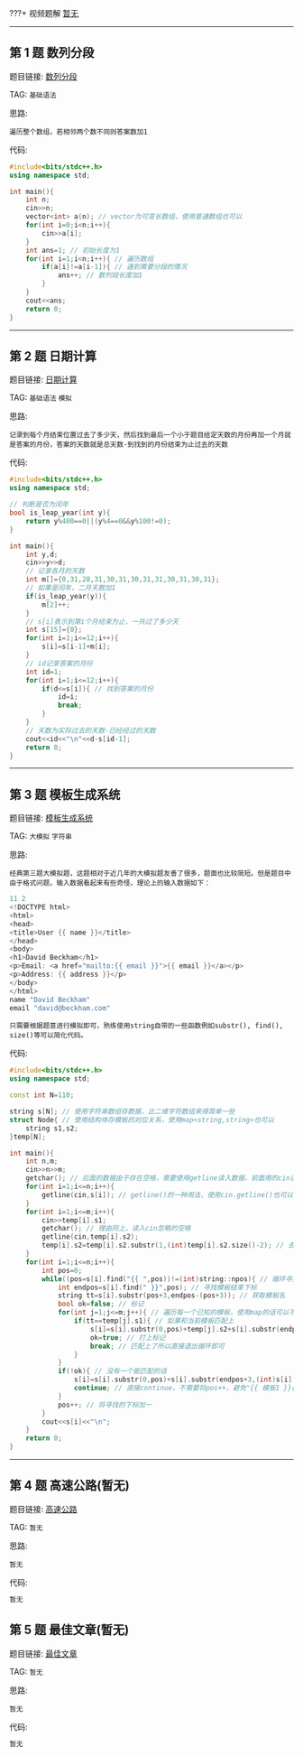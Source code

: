 ???+ 视频题解
[暂无]()

---

## 第 1 题 数列分段

题目链接: [数列分段](http://118.190.20.162/view.page?gpid=T32)

TAG: `基础语法`

思路:

`遍历整个数组，若相邻两个数不同则答案数加1`

代码:

```cpp linenums="1"
#include<bits/stdc++.h>
using namespace std;

int main(){
    int n;
    cin>>n;
    vector<int> a(n); // vector为可变长数组，使用普通数组也可以
    for(int i=0;i<n;i++){
        cin>>a[i];
    }
    int ans=1; // 初始长度为1
    for(int i=1;i<n;i++){ // 遍历数组
        if(a[i]!=a[i-1]){ // 遇到需要分段的情况
            ans++; // 数列段长度加1
        }
    }
    cout<<ans;
    return 0;
}
```

---

## 第 2 题 日期计算

题目链接: [日期计算](http://118.190.20.162/view.page?gpid=T31)

TAG: `基础语法` `模拟`

思路:

`记录到每个月结束位置过去了多少天，然后找到最后一个小于题目给定天数的月份再加一个月就是答案的月份，答案的天数就是总天数-到找到的月份结束为止过去的天数`

代码:

```cpp linenums="1"
#include<bits/stdc++.h>
using namespace std;

// 判断是否为闰年
bool is_leap_year(int y){
    return y%400==0||(y%4==0&&y%100!=0);
}

int main(){
    int y,d;
    cin>>y>>d;
    // 记录各月的天数
    int m[]={0,31,28,31,30,31,30,31,31,30,31,30,31};
    // 如果是闰年，二月天数加1
    if(is_leap_year(y)){
        m[2]++;
    }
    // s[i]表示到第i个月结束为止，一共过了多少天
    int s[15]={0};
    for(int i=1;i<=12;i++){
        s[i]=s[i-1]+m[i];
    }
    // id记录答案的月份
    int id=1;
    for(int i=1;i<=12;i++){
        if(d<=s[i]){ // 找到答案的月份
            id=i;
            break;
        }
    }
    // 天数为实际过去的天数-已经经过的天数
    cout<<id<<"\n"<<d-s[id-1];
    return 0;
}
```

---

## 第 3 题 模板生成系统

题目链接: [模板生成系统](http://118.190.20.162/view.page?gpid=T30)

TAG: `大模拟` `字符串`

思路:

`经典第三题大模拟题，这题相对于近几年的大模拟题友善了很多，题面也比较简短。但是题目中由于格式问题，输入数据看起来有些奇怪，理论上的输入数据如下：`

```cpp linenums="1"
11 2
<!DOCTYPE html>
<html>
<head>
<title>User {{ name }}</title>
</head>
<body>
<h1>David Beckham</h1>
<p>Email: <a href="mailto:{{ email }}">{{ email }}</a></p>
<p>Address: {{ address }}</p>
</body>
</html>
name "David Beckham"
email "david@beckham.com"
```

`只需要根据题意进行模拟即可，熟练使用string自带的一些函数例如substr(), find(), size()等可以简化代码。`

代码:

```cpp linenums="1"
#include<bits/stdc++.h>
using namespace std;

const int N=110;

string s[N]; // 使用字符串数组存数据，比二维字符数组来得简单一些
struct Node{ // 使用结构体存模板的对应关系，使用map<string,string>也可以
    string s1,s2;
}temp[N];

int main(){
    int n,m;
    cin>>n>>m;
    getchar(); // 后面的数据由于存在空格，需要使用getline读入数据，前面用的cin读入，会忽略空格和换行，因此这里需要使用getchar()读入上一行cin读入时忽略的换行符
    for(int i=1;i<=n;i++){
        getline(cin,s[i]); // getline()的一种用法，使用cin.getline()也可以
    }
    for(int i=1;i<=m;i++){
        cin>>temp[i].s1;
        getchar(); // 理由同上，读入cin忽略的空格
        getline(cin,temp[i].s2);
        temp[i].s2=temp[i].s2.substr(1,(int)temp[i].s2.size()-2); // 去除模板首尾的""
    }
    for(int i=1;i<=n;i++){
        int pos=0;
        while((pos=s[i].find("{{ ",pos))!=(int)string::npos){ // 循环寻找可替换的模板开始下标
            int endpos=s[i].find(" }}",pos); // 寻找模板结束下标
            string tt=s[i].substr(pos+3,endpos-(pos+3)); // 获取模板名
            bool ok=false; // 标记
            for(int j=1;j<=m;j++){ // 遍历每一个已知的模板，使用map的话可以不需要循环
                if(tt==temp[j].s1){ // 如果和当前模板匹配上
                    s[i]=s[i].substr(0,pos)+temp[j].s2+s[i].substr(endpos+3,(int)s[i].size()-(endpos+3)); // 替换
                    ok=true; // 打上标记
                    break; // 匹配上了所以直接退出循环即可
                }
            }
            if(!ok){ // 没有一个能匹配的话
                s[i]=s[i].substr(0,pos)+s[i].substr(endpos+3,(int)s[i].size()-(endpos+3));
                continue; // 直接continue，不需要将pos++，避免"{{ 模板1 }}{{ 模板2 }}"这种情况。但官网的数据没有这种情况，不写也能过，很离谱
            }
            pos++; // 将寻找的下标加一
        }
        cout<<s[i]<<"\n";
    }
    return 0;
}
```

---

## 第 4 题 高速公路(暂无)

题目链接: [高速公路](http://118.190.20.162/view.page?gpid=T29)

TAG: `暂无`

思路:

`暂无`

代码:

```cpp linenums="1"
暂无
```

## 第 5 题 最佳文章(暂无)

题目链接: [最佳文章](http://118.190.20.162/view.page?gpid=T28)

TAG: `暂无`

思路:

`暂无`

代码:

```cpp linenums="1"
暂无
```
